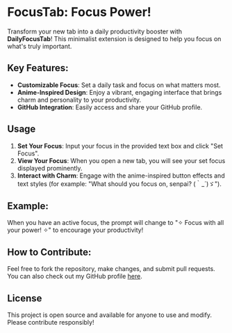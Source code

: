# FocusTab: Focus Power!

Transform your new tab into a daily productivity booster with **DailyFocusTab**! This minimalist extension is designed to help you focus on what's truly important.

## Key Features:

- **Customizable Focus**: Set a daily task and focus on what matters most.
- **Anime-Inspired Design**: Enjoy a vibrant, engaging interface that brings charm and personality to your productivity.
- **GitHub Integration**: Easily access and share your GitHub profile.

## Usage

1. **Set Your Focus**: Input your focus in the provided text box and click "Set Focus".
2. **View Your Focus**: When you open a new tab, you will see your set focus displayed prominently.
3. **Interact with Charm**: Engage with the anime-inspired button effects and text styles (for example: "What should you focus on, senpai? (｀_´)ゞ").

## Example:

When you have an active focus, the prompt will change to "✧ Focus with all your power! ✧" to encourage your productivity!

## How to Contribute:

Feel free to fork the repository, make changes, and submit pull requests. 
You can also check out my GitHub profile [here](https://github.com/SurvivaLlama).

## License

This project is open source and available for anyone to use and modify. Please contribute responsibly!